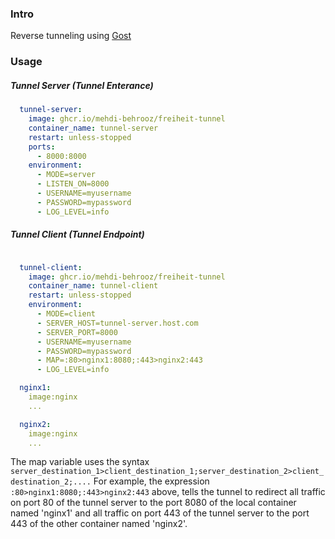 ### Intro

Reverse tunneling using [Gost](https://github.com/go-gost/gost)

### Usage

##### Tunnel Server (Tunnel Enterance)

```yaml
  tunnel-server:
    image: ghcr.io/mehdi-behrooz/freiheit-tunnel
    container_name: tunnel-server
    restart: unless-stopped
    ports:
      - 8000:8000
    environment:
      - MODE=server
      - LISTEN_ON=8000
      - USERNAME=myusername
      - PASSWORD=mypassword
      - LOG_LEVEL=info

```


##### Tunnel Client (Tunnel Endpoint)


```yaml

  tunnel-client:
    image: ghcr.io/mehdi-behrooz/freiheit-tunnel
    container_name: tunnel-client
    restart: unless-stopped
    environment:
      - MODE=client
      - SERVER_HOST=tunnel-server.host.com
      - SERVER_PORT=8000
      - USERNAME=myusername
      - PASSWORD=mypassword
      - MAP=:80>nginx1:8080;:443>nginx2:443 
      - LOG_LEVEL=info

  nginx1:
    image:nginx
    ...

  nginx2:
    image:nginx
    ...  

```
The map variable uses the syntax `server_destination_1>client_destination_1;server_destination_2>client_destination_2;....` 
For example, the expression `:80>nginx1:8080;:443>nginx2:443` above, tells the tunnel to redirect all traffic on port 80 of 
the tunnel server to the port 8080 of the local container named 'nginx1' and all traffic on port 443 of the tunnel server to 
the port 443 of the other container named 'nginx2'.
